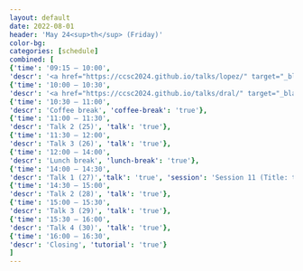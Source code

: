 ```yaml
---
layout: default
date: 2022-08-01
header: 'May 24<sup>th</sup> (Friday)'
color-bg: 
categories: [schedule]
combined: [
{'time': '09:15 – 10:00', 
'descr': '<a href="https://ccsc2024.github.io/talks/lopez/" target="_blank"> D4.01 – Steven Lopez </a>', 'talk': 'true'},
{'time': '10:00 – 10:30', 
'descr': '<a href="https://ccsc2024.github.io/talks/dral/" target="_blank"> D4.02 – Pavlo Dral </a>','talk': 'true', 'session': 'Session 10 (Title: tba, Chair: tba)'},
{'time': '10:30 – 11:00', 
'descr': 'Coffee break', 'coffee-break': 'true'},
{'time': '11:00 – 11:30', 
'descr': 'Talk 2 (25)', 'talk': 'true'},
{'time': '11:30 – 12:00', 
'descr': 'Talk 3 (26)', 'talk': 'true'},
{'time': '12:00 – 14:00', 
'descr': 'Lunch break', 'lunch-break': 'true'},
{'time': '14:00 – 14:30', 
'descr': 'Talk 1 (27)','talk': 'true', 'session': 'Session 11 (Title: tba, Chair: tba)'},
{'time': '14:30 – 15:00', 
'descr': 'Talk 2 (28)', 'talk': 'true'},
{'time': '15:00 – 15:30', 
'descr': 'Talk 3 (29)', 'talk': 'true'},
{'time': '15:30 – 16:00', 
'descr': 'Talk 4 (30)', 'talk': 'true'},
{'time': '16:00 – 16:30', 
'descr': 'Closing', 'tutorial': 'true'}
]
---
```

